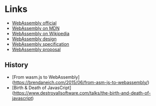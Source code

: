 # Links

* [WebAssembly official](https://webassembly.org/)
* [WebAssembly on MDN](https://developer.mozilla.org/en-US/docs/WebAssembly)
* [WebAssembly on Wikipedia](https://en.wikipedia.org/wiki/WebAssembly)
* [WebAssembly design](https://github.com/WebAssembly/design/tree/main)
* [WebAssembly specification](https://webassembly.github.io/spec/core/)
* [WebAssembly proposal](https://github.com/WebAssembly/proposals)

## History
* [From wasm.js to WebAssembly] (https://brendaneich.com/2015/06/from-asm-js-to-webassembly/)
* [Birth & Death of JavasCript] (https://www.destroyallsoftware.com/talks/the-birth-and-death-of-javascript)
